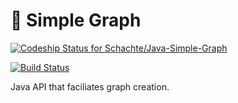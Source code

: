 # 🌳 Simple Graph

[ ![Codeship Status for Schachte/Java-Simple-Graph](https://app.codeship.com/projects/0593d820-5d9d-0136-7c6b-1a0353ef3592/status?branch=master)](https://app.codeship.com/projects/295934)

[![Build Status](https://travis-ci.com/Schachte/Java-Simple-Graph.svg?branch=master)](https://travis-ci.com/Schachte/Java-Simple-Graph)

Java API that faciliates graph creation.

